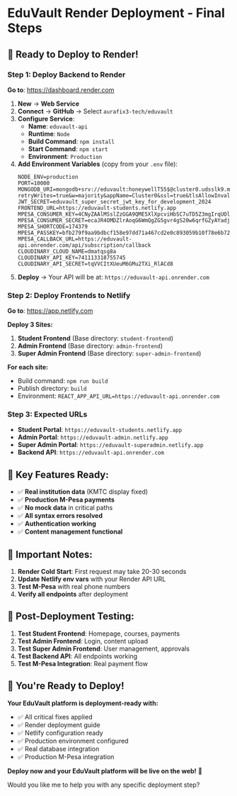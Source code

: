 # EduVault Render Deployment - Final Steps

## 🚀 **Ready to Deploy to Render!**

### **Step 1: Deploy Backend to Render**
**Go to**: https://dashboard.render.com

1. **New** → **Web Service**
2. **Connect** → **GitHub** → Select `aurafix3-tech/eduvault`
3. **Configure Service**:
   - **Name**: `eduvault-api`
   - **Runtime**: `Node`
   - **Build Command**: `npm install`
   - **Start Command**: `npm start`
   - **Environment**: `Production`
4. **Add Environment Variables** (copy from your `.env` file):
   ```env
   NODE_ENV=production
   PORT=10000
   MONGODB_URI=mongodb+srv://eduvault:honeywellT55$@cluster0.udsslk9.mongodb.net/eduvault?retryWrites=true&w=majority&appName=Cluster0&ssl=true&tlsAllowInvalidCertificates=true
   JWT_SECRET=eduvault_super_secret_jwt_key_for_development_2024
   FRONTEND_URL=https://eduvault-students.netlify.app
   MPESA_CONSUMER_KEY=4CNyZAAlMSslZzGGA9QME5XlXpcviHbSC7uTD5Z3mgIrqUOl
   MPESA_CONSUMER_SECRET=ecaJR4OMDZlrAoqG6WmQgZG5gvr4gS20w6qrfGZyAYadjp5IevUcO5OGOAuw8pdE
   MPESA_SHORTCODE=174379
   MPESA_PASSKEY=bfb279f9aa9bdbcf158e97dd71a467cd2e0c893059b10f78e6b72ada1ed2c919
   MPESA_CALLBACK_URL=https://eduvault-api.onrender.com/api/subscription/callback
   CLOUDINARY_CLOUD_NAME=dmatqsg8a
   CLOUDINARY_API_KEY=741113318755745
   CLOUDINARY_API_SECRET=tqVVCItXUeuM6GMu2TXi_RlACd8
   ```
5. **Deploy** → Your API will be at: `https://eduvault-api.onrender.com`

### **Step 2: Deploy Frontends to Netlify**
**Go to**: https://app.netlify.com

**Deploy 3 Sites:**
1. **Student Frontend** (Base directory: `student-frontend`)
2. **Admin Frontend** (Base directory: `admin-frontend`)
3. **Super Admin Frontend** (Base directory: `super-admin-frontend`)

**For each site:**
- Build command: `npm run build`
- Publish directory: `build`
- Environment: `REACT_APP_API_URL=https://eduvault-api.onrender.com`

### **Step 3: Expected URLs**
- **Student Portal**: `https://eduvault-students.netlify.app`
- **Admin Portal**: `https://eduvault-admin.netlify.app`
- **Super Admin Portal**: `https://eduvault-superadmin.netlify.app`
- **Backend API**: `https://eduvault-api.onrender.com`

## 🎯 **Key Features Ready:**
- ✅ **Real institution data** (KMTC display fixed)
- ✅ **Production M-Pesa payments**
- ✅ **No mock data** in critical paths
- ✅ **All syntax errors resolved**
- ✅ **Authentication working**
- ✅ **Content management functional**

## 🚨 **Important Notes:**
1. **Render Cold Start**: First request may take 20-30 seconds
2. **Update Netlify env vars** with your Render API URL
3. **Test M-Pesa** with real phone numbers
4. **Verify all endpoints** after deployment

## 🧪 **Post-Deployment Testing:**
1. **Test Student Frontend**: Homepage, courses, payments
2. **Test Admin Frontend**: Login, content upload
3. **Test Super Admin Frontend**: User management, approvals
4. **Test Backend API**: All endpoints working
5. **Test M-Pesa Integration**: Real payment flow

## 🎉 **You're Ready to Deploy!**

**Your EduVault platform is deployment-ready with:**
- ✅ All critical fixes applied
- ✅ Render deployment guide
- ✅ Netlify configuration ready
- ✅ Production environment configured
- ✅ Real database integration
- ✅ Production M-Pesa integration

**Deploy now and your EduVault platform will be live on the web!** 🚀

Would you like me to help you with any specific deployment step?
